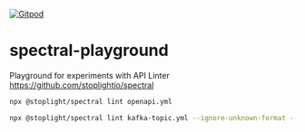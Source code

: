 [![Gitpod](https://img.shields.io/badge/Gitpod-Ready--to--Code-blue?logo=gitpod)](https://gitpod.io/#https://github.com/christiansiegel/spectral-playground) 

# spectral-playground
Playground for experiments with API Linter https://github.com/stoplightio/spectral

```bash
npx @stoplight/spectral lint openapi.yml

npx @stoplight/spectral lint kafka-topic.yml --ignore-unknown-format --ruleset kafka-topic-ruleset.yml
```
